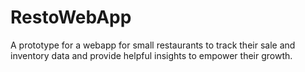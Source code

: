 # RestoWebApp
A prototype for a webapp for small restaurants to track their sale and inventory data and provide helpful insights to empower their growth.
